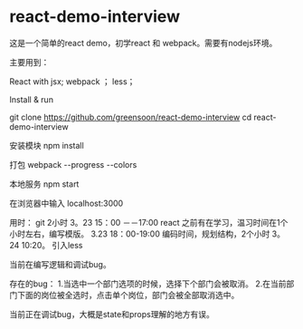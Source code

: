 # react-demo-interview
这是一个简单的react demo，初学react 和 webpack。需要有nodejs环境。

主要用到：

  React with jsx;
  webpack ；
  less；
  
  
Install & run

git clone https://github.com/greensoon/react-demo-interview
cd react-demo-interview

安装模块
npm install

打包
webpack --progress --colors

本地服务
npm start

在浏览器中输入 localhost:3000


用时：
git 2小时       3。23 15：00 －－17:00
react 之前有在学习，温习时间在1个小时左右，编写模版。 3.23 18：00-19:00
编码时间，规划结构，2个小时 3。24 10:20。
引入less 

当前在编写逻辑和调试bug。

存在的bug：
1.当选中一个部门选项的时候，选择下个部门会被取消。
2.在当前部门下面的岗位被全选时，点击单个岗位，部门会被全部取消选中。

当前正在调试bug，大概是state和props理解的地方有误。

